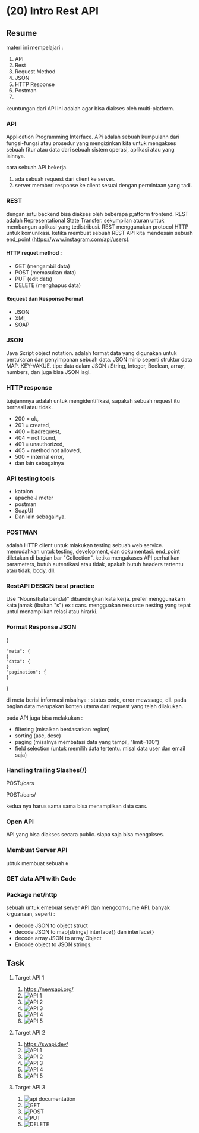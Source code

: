 # (20) Intro Rest API
## Resume
materi ini mempelajari :
1. API
2. Rest
3. Request Method
4. JSON
5. HTTP Response
6. Postman
7. 

keuntungan dari API ini adalah agar bisa diakses oleh multi-platform. 

### API
Application Programming Interface. APi adalah sebuah kumpulann dari fungsi-fungsi atau prosedur yang mengizinkan kita untuk mengakses
sebuah fitur atau data dari sebuah sistem operasi, aplikasi atau yang lainnya.

cara sebuah API bekerja.
1. ada sebuah request dari client ke server.
2. server memberi response ke client sesuai dengan permintaan yang tadi.

### REST
dengan satu backend bisa diakses oleh beberapa p;atform frontend.
REST adalah Representational State Transfer. sekumpilan aturan untuk membangun aplikasi yang tedistribusi. REST menggunakan
protocol HTTP untuk komunikasi. ketika membuat sebuah REST API kita mendesain sebuah end_point (https://www.instagram.com/api/users).
#### HTTP requet method :
- GET (mengambil data)
- POST (memasukan data)
- PUT (edit data)
- DELETE (menghapus data)

#### Request dan Response Format
- JSON
- XML
- SOAP

### JSON
Java Script object notation. adalah format data yang digunakan untuk pertukaran dan penyimpanan sebuah data. JSON mirip seperti struktur data MAP.
KEY-VAKUE. tipe data dalam JSON : String, Integer, Boolean, array, numbers, dan juga bisa JSON lagi.

### HTTP response
tujujannnya adalah untuk mengidentifikasi, sapakah sebuah request itu berhasil atau tidak. 
- 200 = ok,
- 201 = created,
- 400 = badrequest,
- 404 = not found,
- 401 = unauthorized,
- 405 = method not allowed,
- 500 = internal error,
- dan lain sebagainya

### API testing tools
- katalon
- apache J meter
- postman
- SoapUI
- Dan lain sebagainya.

### POSTMAN
adalah HTTP client untuk mlakukan testing sebuah web service. memudahkan untuk testing, development, dan dokumentasi.
end_point diletakan di bagian bar "Collection". ketika mengakases API perhatikan parameters, butuh autentikasi atau tidak, apakah butuh headers tertentu atau tidak,
body, dll.

### RestAPI DESIGN best practice
Use "Nouns(kata benda)" dibandingkan kata kerja. prefer menggunakam kata jamak (ibuhan "s") ex : cars. mengguakan resource nesting yang tepat untul
menampilkan relasi atau hirarki.

### Format Response JSON
{
    
    "meta": {
    }
    "data": {
    }
    "pagination": {
    }

}

di meta berisi informasi misalnya : status code, error mewssage, dll.
pada bagian data merupakan konten utama dari request yang telah dilakukan.

pada API juga bisa melakukan :
- filtering (misalkan berdasarkan region)
- sorting (asc, desc)
- paging (misalnya membatasi data yang tampil, "limit=100")
- field selection (untuk memilih data tertentu. misal data user dan email saja)

### Handling trailing Slashes(/)

POST:/cars

POST:/cars/

kedua nya harus sama sama bisa menampilkan data cars.

### Open API
API yang bisa diakses secara public. siapa saja bisa mengakses.

### Membuat Server API
ubtuk membuat sebuah `6`

### GET data API with Code

### Package net/http
sebuah untuk emebuat server API dan mengcomsume API. banyak krguanaan, seperti :
- decode JSON to object struct
- decode JSON to map[strings] interface{} dan interface{}
- decode array JSON to array Object
- Encode object to JSON strings.

## Task
1. Target API 1
   1. https://newsapi.org/
   2. ![API 1](https://github.com/RahmatSetia/AMARTHA/blob/master/20_Intro%20Rest%20API/screenshots/get_bussines.png)
   3. ![API 2](https://github.com/RahmatSetia/AMARTHA/blob/master/20_Intro%20Rest%20API/screenshots/get_gadget.png)
   4. ![API 3](https://github.com/RahmatSetia/AMARTHA/blob/master/20_Intro%20Rest%20API/screenshots/get_techCrunch.png)
   5. ![API 4](https://github.com/RahmatSetia/AMARTHA/blob/master/20_Intro%20Rest%20API/screenshots/get_tesla.png)
   6. ![API 5](https://github.com/RahmatSetia/AMARTHA/blob/master/20_Intro%20Rest%20API/screenshots/get_wallstreet.png)

2. Target API 2
   1. https://swapi.dev/
   2. ![API 1](https://github.com/RahmatSetia/AMARTHA/blob/master/20_Intro%20Rest%20API/screenshots/request_films.png)
   3. ![API 2](https://github.com/RahmatSetia/AMARTHA/blob/master/20_Intro%20Rest%20API/screenshots/request_peoples.png)
   4. ![API 3](https://github.com/RahmatSetia/AMARTHA/blob/master/20_Intro%20Rest%20API/screenshots/request_planets.png)
   5. ![API 4](https://github.com/RahmatSetia/AMARTHA/blob/master/20_Intro%20Rest%20API/screenshots/request_species.png)
   6. ![API 5](https://github.com/RahmatSetia/AMARTHA/blob/master/20_Intro%20Rest%20API/screenshots/request_vehicles.png)

3. Target API 3 
   1. ![api documentation](https://github.com/RahmatSetia/AMARTHA/blob/master/20_Intro%20Rest%20API/screenshots/api_documentation.png)
   2. ![GET](https://github.com/RahmatSetia/AMARTHA/blob/master/20_Intro%20Rest%20API/screenshots/get_swager.png)
   3. ![POST](https://github.com/RahmatSetia/AMARTHA/blob/master/20_Intro%20Rest%20API/screenshots/post.png)
   4. ![PUT](https://github.com/RahmatSetia/AMARTHA/blob/master/20_Intro%20Rest%20API/screenshots/put.png)
   5. ![DELETE](https://github.com/RahmatSetia/AMARTHA/blob/master/20_Intro%20Rest%20API/screenshots/delete.png)
